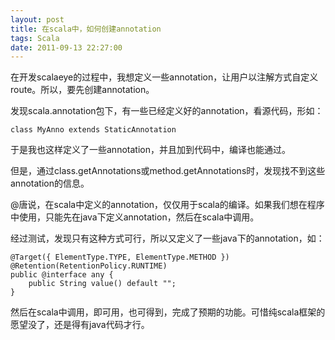 ```yaml
---
layout: post
title: 在scala中，如何创建annotation
tags: Scala
date: 2011-09-13 22:27:00
---
```


在开发scalaeye的过程中，我想定义一些annotation，让用户以注解方式自定义route。所以，要先创建annotation。

发现scala.annotation包下，有一些已经定义好的annotation，看源代码，形如：

```
class MyAnno extends StaticAnnotation
```

于是我也这样定义了一些annotation，并且加到代码中，编译也能通过。

但是，通过class.getAnnotations或method.getAnnotations时，发现找不到这些annotation的信息。

 <span id="more-189"></span>
<p>@唐说，在scala中定义的annotation，仅仅用于scala的编译。如果我们想在程序中使用，只能先在java下定义annotation，然后在scala中调用。

经过测试，发现只有这种方式可行，所以又定义了一些java下的annotation，如：

```
@Target({ ElementType.TYPE, ElementType.METHOD })
@Retention(RetentionPolicy.RUNTIME)
public @interface any {
    public String value() default "";
}
```

然后在scala中调用，即可用，也可得到，完成了预期的功能。可惜纯scala框架的愿望没了，还是得有java代码才行。
